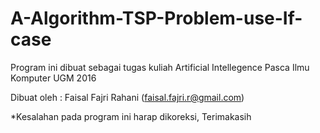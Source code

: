 # A-Algorithm-TSP-Problem-use-If-case

Program ini dibuat sebagai tugas kuliah Artificial Intellegence Pasca Ilmu Komputer UGM 2016

Dibuat oleh : Faisal Fajri Rahani (faisal.fajri.r@gmail.com)

*Kesalahan pada program ini harap dikoreksi, Terimakasih

